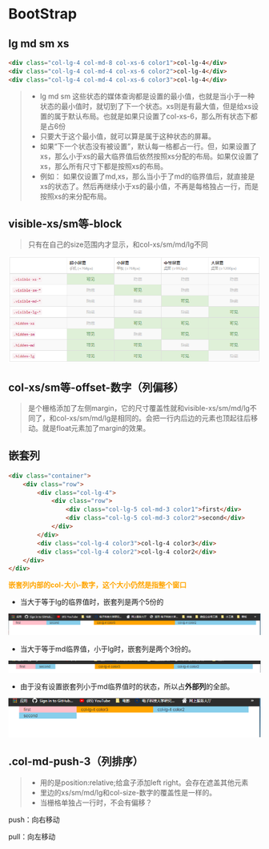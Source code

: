 # BootStrap

## lg md sm xs

```html
<div class="col-lg-4 col-md-8 col-xs-6 color1">col-lg-4</div>
<div class="col-lg-4 col-md-4 col-xs-6 color2">col-lg-4</div>
<div class="col-lg-4 col-md-4 col-xs-6 color3">col-lg-4</div>
```

> - lg md sm 这些状态的媒体查询都是设置的最小值，也就是当小于一种状态的最小值时，就切到了下一个状态。xs则是有最大值，但是给xs设置的属于默认布局。也就是如果只设置了col-xs-6，那么所有状态下都是占6份
> - 只要大于这个最小值，就可以算是属于这种状态的屏幕。
> - 如果“下一个状态没有被设置”，默认每一格都占一行。但，如果设置了xs，那么小于xs的最大临界值后依然按照xs分配的布局。如果仅设置了xs，那么所有尺寸下都是按照xs的布局。
> - 例如： 如果仅设置了md,xs，那么当小于了md的临界值后，就直接是xs的状态了。然后再继续小于xs的最小值，不再是每格独占一行，而是按照xs的来分配布局。

## visible-xs/sm等-block

> 只有在自己的size范围内才显示，和col-xs/sm/md/lg不同

![image-20201221102021728](BootStrap.assets/image-20201221102021728.png)

## col-xs/sm等-offset-数字（列偏移）

> 是个栅格添加了左侧margin，它的尺寸覆盖性就和visible-xs/sm/md/lg不同了，和col-xs/sm/md/lg是相同的。会把一行内后边的元素也顶起往后移动。就是float元素加了margin的效果。

## 嵌套列

```html
<div class="container">
    <div class="row">
        <div class="col-lg-4">
            <div class="row">
                <div class="col-lg-5 col-md-3 color1">first</div>
                <div class="col-lg-5 col-md-3 color2">second</div>
            </div>
        </div>
        <div class="col-lg-4 color3">col-lg-4 color3</div>
        <div class="col-lg-4 color2">col-lg-4 color2</div>
    </div>
</div>
```

<font color=orange>**嵌套列内部的col-大小-数字，这个大小仍然是指整个窗口**</font>

- 当大于等于lg的临界值时，嵌套列是两个5份的

![image-20201217154718316](BootStrap.assets/image-20201217154718316.png)

- 当大于等于md临界值，小于lg时，嵌套列是两个3份的。

![image-20201217155810453](BootStrap.assets/image-20201217155810453.png)

- 由于没有设置嵌套列小于md临界值时的状态，所以占**外部列**的全部。

![image-20201217155908130](BootStrap.assets/image-20201217155908130.png)



## .col-md-push-3（列排序）

> - 用的是position:relative;给盒子添加left right。会存在遮盖其他元素
>- 里边的xs/sm/md/lg和col-size-数字的覆盖性是一样的。
> - 当栅格单独占一行时，不会有偏移？

push：向右移动

pull：向左移动